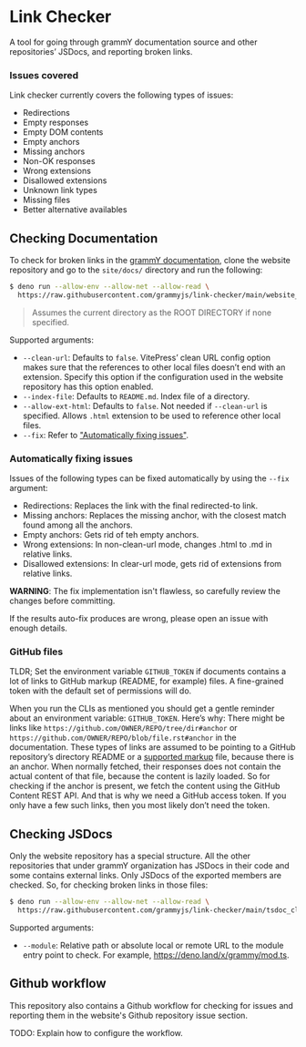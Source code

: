 # Link Checker

A tool for going through grammY documentation source and other repositories’ JSDocs, and reporting broken links.

### Issues covered

Link checker currently covers the following types of issues:

- Redirections
- Empty responses
- Empty DOM contents
- Empty anchors
- Missing anchors
- Non-OK responses
- Wrong extensions
- Disallowed extensions
- Unknown link types
- Missing files
- Better alternative availables

## Checking Documentation

To check for broken links in the [grammY documentation](https://github.com/grammyjs/website), clone the website repository and go
to the `site/docs/` directory and run the following:

```sh
$ deno run --allow-env --allow-net --allow-read \
  https://raw.githubusercontent.com/grammyjs/link-checker/main/website_cli.ts [ROOT DIRECTORY]
```

> Assumes the current directory as the ROOT DIRECTORY if none specified.

Supported arguments:

- `--clean-url`: Defaults to `false`. VitePress’ clean URL config option makes sure that the references to other local files
  doesn’t end with an extension. Specify this option if the configuration used in the website repository has this option enabled.
- `--index-file`: Defaults to `README.md`. Index file of a directory.
- `--allow-ext-html`: Defaults to `false`. Not needed if `--clean-url` is specified. Allows `.html` extension to be used to
  reference other local files.
- `--fix`: Refer to ["Automatically fixing issues"](#automatically-fixing-issues).

### Automatically fixing issues

Issues of the following types can be fixed automatically by using the `--fix` argument:

* Redirections: Replaces the link with the final redirected-to link.
* Missing anchors: Replaces the missing anchor, with the closest match found among all the anchors.
* Empty anchors: Gets rid of teh empty anchors.
* Wrong extensions: In non-clean-url mode, changes .html to .md in relative links.
* Disallowed extensions: In clear-url mode, gets rid of extensions from relative links.

**WARNING**: The fix implementation isn't flawless, so carefully review the changes before committing.

If the results auto-fix produces are wrong, please open an issue with enough details.

### GitHub files

TLDR; Set the environment variable `GITHUB_TOKEN` if documents contains a lot of links to GitHub markup (README, for example)
files. A fine-grained token with the default set of permissions will do.

When you run the CLIs as mentioned you should get a gentle reminder about an environment variable: `GITHUB_TOKEN`. Here’s why:
There might be links like `https://github.com/OWNER/REPO/tree/dir#anchor` or `https://github.com/OWNER/REPO/blob/file.rst#anchor`
in the documentation. These types of links are assumed to be pointing to a GitHub repository’s directory README or a
[supported markup](https://github.com/github/markup/blob/master/README.md#markups) file, because there is an anchor. When normally
fetched, their responses does not contain the actual content of that file, because the content is lazily loaded. So for checking
if the anchor is present, we fetch the content using the GitHub Content REST API. And that is why we need a GitHub access token.
If you only have a few such links, then you most likely don’t need the token.

## Checking JSDocs

Only the website repository has a special structure. All the other repositories that under grammY organization has JSDocs in their
code and some contains external links. Only JSDocs of the exported members are checked. So, for checking broken links in those
files:

```sh
$ deno run --allow-env --allow-net --allow-read \
  https://raw.githubusercontent.com/grammyjs/link-checker/main/tsdoc_cli.ts --module <MODULE>
```

Supported arguments:

- `--module`: Relative path or absolute local or remote URL to the module entry point to check. For example,
  https://deno.land/x/grammy/mod.ts.

## Github workflow

This repository also contains a Github workflow for checking for issues and reporting them in the website's Github repository issue section.

TODO: Explain how to configure the workflow.
